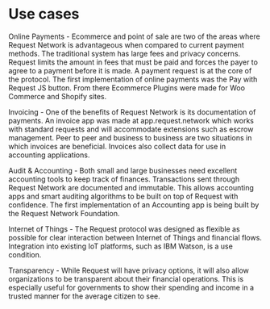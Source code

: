# Use cases

Online Payments - Ecommerce and point of sale are two of the areas where Request Network is advantageous when compared to current payment methods. The traditional system has large fees and privacy concerns. Request limits the amount in fees that must be paid and forces the payer to agree to a payment before it is made. A payment request is at the core of the protocol. The first implementation of online payments was the Pay with Request JS button. From there Ecommerce Plugins were made for Woo Commerce and Shopify sites. 

Invoicing - One of the benefits of Request Network is its documentation of payments. An invoice app was made at app.request.network which works with standard requests and will accommodate extensions such as escrow management. Peer to peer and business to business are two situations in which invoices are beneficial. Invoices also collect data for use in accounting applications. 

Audit & Accounting - Both small and large businesses need excellent accounting tools to keep track of finances. Transactions sent through Request Network are documented and immutable. This allows accounting apps and smart auditing algorithms to be built on top of Request with confidence. The first implementation of an Accounting app is being built by the Request Network Foundation. 

Internet of Things - The Request protocol was designed as flexible as possible for clear interaction between Internet of Things and financial flows. Integration into existing IoT platforms, such as IBM Watson, is a use condition. 

Transparency - While Request will have privacy options, it will also allow organizations to be transparent about their financial operations. This is especially useful for governments to show their spending and income in a trusted manner for the average citizen to see. 
